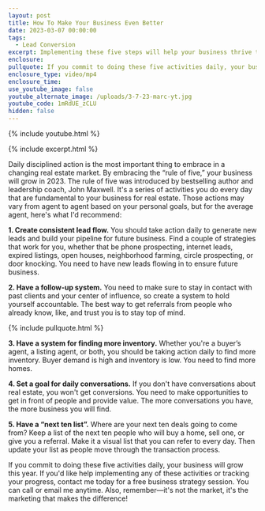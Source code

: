 ```yaml
---
layout: post
title: How To Make Your Business Even Better
date: 2023-03-07 00:00:00
tags:
  - Lead Conversion
excerpt: Implementing these five steps will help your business thrive this year.
enclosure:
pullquote: If you commit to doing these five activities daily, your business will grow.
enclosure_type: video/mp4
enclosure_time:
use_youtube_image: false
youtube_alternate_image: /uploads/3-7-23-marc-yt.jpg
youtube_code: 1mRdUE_zCLU
hidden: false
---
```

{% include youtube.html %}

{% include excerpt.html %}

Daily disciplined action is the most important thing to embrace in a changing real estate market. By embracing the “rule of five,” your business will grow in 2023. The rule of five was introduced by bestselling author and leadership coach, John Maxwell. It's a series of activities you do every day that are fundamental to your business for real estate. Those actions may vary from agent to agent based on your personal goals, but for the average agent, here's what I'd recommend:&nbsp;

**1\. Create consistent lead flow.** You should take action daily to generate new leads and build your pipeline for future business. Find a couple of strategies that work for you, whether that be phone prospecting, internet leads, expired listings, open houses, neighborhood farming, circle prospecting, or door knocking. You need to have new leads flowing in to ensure future business.&nbsp;

**2\. Have a follow-up system.** You need to make sure to stay in contact with past clients and your center of influence, so create a system to hold yourself accountable. The best way to get referrals from people who already know, like, and trust you is to stay top of mind.

{% include pullquote.html %}

**3\. Have a system for finding more inventory.** Whether you're a buyer’s agent, a listing agent, or both, you should be taking action daily to find more inventory. Buyer demand is high and inventory is low. You need to find more homes.&nbsp;

**4\. Set a goal for daily conversations.** If you don't have conversations about real estate, you won't get conversions. You need to make opportunities to get in front of people and provide value. The more conversations you have, the more business you will find.&nbsp;

**5\. Have a “next ten list”.** Where are your next ten deals going to come from? Keep a list of the next ten people who will buy a home, sell one, or give you a referral. Make it a visual list that you can refer to every day. Then update your list as people move through the transaction process.&nbsp;

If you commit to doing these five activities daily, your business will grow this year. If you'd like help implementing any of these activities or tracking your progress, contact me today for a free business strategy session. You can call or email me anytime. Also, remember—it's not the market, it's the marketing that makes the difference!